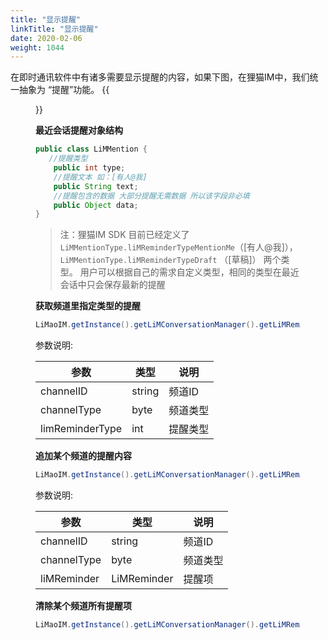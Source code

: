 ```yaml
---
title: "显示提醒"
linkTitle: "显示提醒"
date: 2020-02-06
weight: 1044
---
```



在即时通讯软件中有诸多需要显示提醒的内容，如果下图，在狸猫IM中，我们统一抽象为 “提醒”功能。
{{<figure src ="../reminder.png" title ="">}}

**最近会话提醒对象结构**
```java
public class LiMMention {
   //提醒类型
    public int type;
    //提醒文本 如：[有人@我]
    public String text;
    //提醒包含的数据 大部分提醒无需数据 所以该字段非必填
    public Object data;
}
```
>注：狸猫IM SDK 目前已经定义了 `LiMMentionType.liMReminderTypeMentionMe`（[有人@我]），`LiMMentionType.liMReminderTypeDraft` （[草稿]） 两个类型。 用户可以根据自己的需求自定义类型，相同的类型在最近会话中只会保存最新的提醒

**获取频道里指定类型的提醒**
```java
LiMaoIM.getInstance().getLiMConversationManager().getLiMReminderManager().getReminder(channelId, channelType, limReminderType);
```

参数说明:

| 参数            | 类型   | 说明     |
| --------------- | ------ | -------- |
| channelID       | string | 频道ID   |
| channelType     | byte   | 频道类型 |
| limReminderType | int    | 提醒类型 |

**追加某个频道的提醒内容**
```java
LiMaoIM.getInstance().getLiMConversationManager().getLiMReminderManager().appendReminder(channelId, channelType, liMReminder);
```

参数说明:

| 参数        | 类型        | 说明     |
| ----------- | ----------- | -------- |
| channelID   | string      | 频道ID   |
| channelType | byte        | 频道类型 |
| liMReminder | LiMReminder | 提醒项   |


**清除某个频道所有提醒项**
```java
LiMaoIM.getInstance().getLiMConversationManager().getLiMReminderManager().clearAllReminder(channelId, channelType);
```